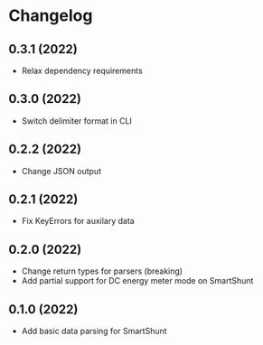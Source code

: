 Changelog
=========

0.3.1 (2022)
------------------
- Relax dependency requirements


0.3.0 (2022)
------------------
- Switch delimiter format in CLI


0.2.2 (2022)
------------------
- Change JSON output


0.2.1 (2022)
------------------
- Fix KeyErrors for auxilary data


0.2.0 (2022)
------------------
- Change return types for parsers (breaking)
- Add partial support for DC energy meter mode on SmartShunt


0.1.0 (2022)
------------------
- Add basic data parsing for SmartShunt
